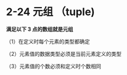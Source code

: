 # 2-24 元组 （tuple)

**满足以下 3 点的数组就是元组**

（1）在定义时每个元素的类型都确定

（2）元素值的数据类型必须是当前元素定义的类型

（3）元素值的个数必须和定义时个数相同


